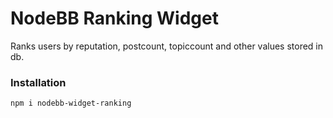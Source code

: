 # NodeBB Ranking Widget

Ranks users by reputation, postcount, topiccount and other values stored in db.

### Installation

```shell
npm i nodebb-widget-ranking
```
